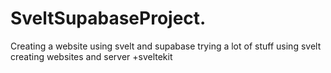 # SveltSupabaseProject.
Creating a  website using svelt   and supabase
trying a lot of stuff using svelt
creating websites and server
+sveltekit
